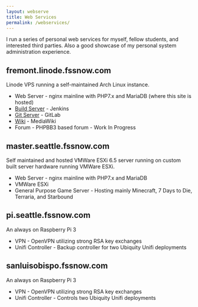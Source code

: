 ```yaml
---
layout: webserve
title: Web Services
permalink: /webservices/
---
```


I run a series of personal web services for myself, fellow students, and
interested third parties.  Also a good showcase of my personal system administration
experience.

## fremont.linode.fssnow.com

Linode VPS running a self-maintained Arch Linux instance.

* Web Server - nginx mainline with PHP7.x and MariaDB (where this site is hosted)
* [Build Server](https://build.nclf.net) - Jenkins
* [Git Server](https://git.nclf.net) - GitLab
* [Wiki](https://wiki.nclf.net) - MediaWiki
* Forum - PHPBB3 based forum - Work In Progress

## master.seattle.fssnow.com

Self maintained and hosted VMWare ESXi 6.5 server running on custom 
built server hardware running VMWare ESXi. 

* Web Server - nginx mainline with PHP7.x and MariaDB
* VMWare ESXi
* General Purpose Game Server - Hosting mainly Minecraft, 7 Days to Die, Terraria, and Starbound

## pi.seattle.fssnow.com

An always on Raspberry Pi 3

* VPN - OpenVPN utilizing strong RSA key exchanges
* Unifi Controller - Backup controller for two Ubiquity Unifi deployments

## sanluisobispo.fssnow.com

An always on Raspberry Pi 3

* VPN - OpenVPN utilizing strong RSA key exchanges
* Unifi Controller - Controls two Ubiquity Unifi deployments
